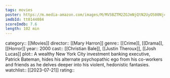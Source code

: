 ```yaml
---
tags: movies
poster: https://m.media-amazon.com/images/M/MV5BZTM2ZGJmNjQtN2UyOS00NjcxLWFjMDktMDE2NzMyNTZlZTBiXkEyXkFqcGdeQXVyNzkwMjQ5NzM@._V1_SX300.jpg
imdbId: tt0144084
scoreImdb: 7.6
length: 102 min
---
```


category:: [[Movies]]
director:: [[Mary Harron]]
genre:: [[Crime]], [[Drama]], [[Horror]]
year:: 2000
cast:: [[Christian Bale]], [[Justin Theroux]], [[Josh Lucas]]
plot:: A wealthy New York City investment banking executive, Patrick Bateman, hides his alternate psychopathic ego from his co-workers and friends as he delves deeper into his violent, hedonistic fantasies.
watchlist:: [[2023-07-21]]
rating::
